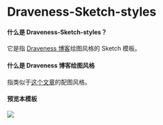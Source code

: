 # Draveness-Sketch-styles
#### 什么是 Draveness-Sketch-styles？

它是指 [Draveness 博客](https://draveness.me/)绘图风格的 Sketch 模板。

#### 什么是 Draveness 博客绘图风格

指类似于[这个文章](https://draveness.me/docker)的配图风格。

#### 预览本模板

![](https://i.loli.net/2019/03/26/5c999b3667ad1.png)

